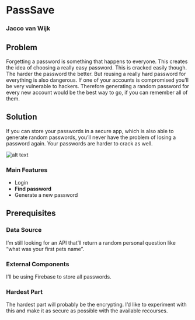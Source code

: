 # PassSave
### Jacco van Wijk
## Problem
Forgetting a password is something that happens to everyone. This creates the idea of choosing a really easy password. This is cracked easily though. The harder the password the better. But reusing a really hard password for everything is also dangerous. If one of your accounts is compromised you’ll be very vulnerable to hackers. Therefore generating a random password for every new account would be the best way to go, if you can remember all of them. 
## Solution
If you can store your passwords in a secure app, which is also able to generate random passwords, you’ll never have the problem of losing a password again. Your passwords are harder to crack as well.

![alt text](https://github.com/JaccovanWijk/PassSave/blob/master/PassSaveInfo/screens-proposal-app.png)

### Main Features
* Login
* **Find password**
* Generate a new password

## Prerequisites
### Data Source
I’m still looking for an API that’ll return a random personal question like “what was your first pets name”.
### External Components
I’ll be using Firebase to store all passwords.
### Hardest Part
The hardest part will probably be the encrypting. I’d like to experiment with this and make it as secure as possible with the available recourses.
